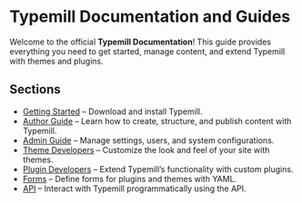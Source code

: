 # Typemill Documentation and Guides

Welcome to the official **Typemill Documentation**! This guide provides everything you need to get started, manage content, and extend Typemill with themes and plugins.

## Sections

- [Getting Started](/getting-started) – Download and install Typemill.
- [Author Guide](/author-guide) – Learn how to create, structure, and publish content with Typemill.
- [Admin Guide](/admin-guide) – Manage settings, users, and system configurations.
- [Theme Developers](/theme-developers) – Customize the look and feel of your site with themes.
- [Plugin Developers](/plugin-developers) – Extend Typemill’s functionality with custom plugins.
- [Forms](/forms) – Define forms for plugins and themes with YAML.
- [API](/api) – Interact with Typemill programmatically using the API.


